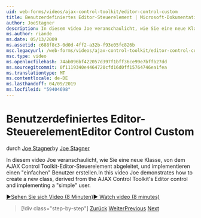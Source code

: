 ```yaml
---
uid: web-forms/videos/ajax-control-toolkit/editor-control-custom
title: Benutzerdefiniertes Editor-Steuerelement | Microsoft-Dokumentation
author: JoeStagner
description: In diesem video Joe veranschaulicht, wie Sie eine neue Klasse, von dem AJAX Control Toolkit-Editor-Steuerelement abgeleitet, und implementieren einen "einfachen" Benutzer erstellen.
ms.author: riande
ms.date: 05/13/2009
ms.assetid: c688f8c3-0d0d-4ff2-a32b-f93e05fc826b
msc.legacyurl: /web-forms/videos/ajax-control-toolkit/editor-control-custom
msc.type: video
ms.openlocfilehash: 74ab096bf422057d397f1bff36ce99e7bffb27dd
ms.sourcegitcommit: 0f1119340e4464720cfd16d0ff15764746ea1fea
ms.translationtype: MT
ms.contentlocale: de-DE
ms.lasthandoff: 04/09/2019
ms.locfileid: "59404698"
---
```

# <a name="editor-control-custom"></a><span data-ttu-id="9828f-103">Benutzerdefiniertes Editor-Steuerelement</span><span class="sxs-lookup"><span data-stu-id="9828f-103">Editor Control Custom</span></span>

<span data-ttu-id="9828f-104">durch [Joe Stagner](https://github.com/JoeStagner)</span><span class="sxs-lookup"><span data-stu-id="9828f-104">by [Joe Stagner](https://github.com/JoeStagner)</span></span>

<span data-ttu-id="9828f-105">In diesem video Joe veranschaulicht, wie Sie eine neue Klasse, von dem AJAX Control Toolkit-Editor-Steuerelement abgeleitet, und implementieren einen "einfachen" Benutzer erstellen.</span><span class="sxs-lookup"><span data-stu-id="9828f-105">In this video Joe demonstrates how to create a new class, derived from the AJAX Control Toolkit's Editor control and implementing a "simple" user.</span></span>

[<span data-ttu-id="9828f-106">&#9654;Sehen Sie sich Video (8 Minuten)</span><span class="sxs-lookup"><span data-stu-id="9828f-106">&#9654; Watch video (8 minutes)</span></span>](https://channel9.msdn.com/Blogs/ASP-NET-Site-Videos/editor-control-custom)

> [!div class="step-by-step"]
> <span data-ttu-id="9828f-107">[Zurück](editor-control.md)
> [Weiter](create-a-new-custom-extender.md)</span><span class="sxs-lookup"><span data-stu-id="9828f-107">[Previous](editor-control.md)
[Next](create-a-new-custom-extender.md)</span></span>
